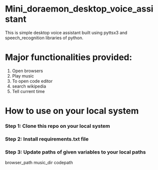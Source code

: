 # Mini_doraemon_desktop_voice_assistant
This is simple desktop voice assistant built using pyttsx3 and speech_recognition libraries of python.

# Major functionalities provided:

1. Open browsers
2. Play music
3. To open code editor
4. search wikipedia
5. Tell current time

# How to use on your local system

### Step 1: Clone this repo on your local system
### Step 2: Install requirements.txt file
### Step 3: Update paths of given variables to your local paths

browser_path
music_dir
codepath
